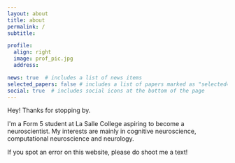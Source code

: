 ```yaml
---
layout: about
title: about
permalink: /
subtitle:

profile:
  align: right
  image: prof_pic.jpg
  address:

news: true  # includes a list of news items
selected_papers: false # includes a list of papers marked as "selected={true}"
social: true  # includes social icons at the bottom of the page
---
```


Hey! Thanks for stopping by.

I'm a Form 5 student at La Salle College aspiring to become a neuroscientist. My interests are mainly in cognitive neuroscience, computational neuroscience and neurology.

If you spot an error on this website, please do shoot me a text!